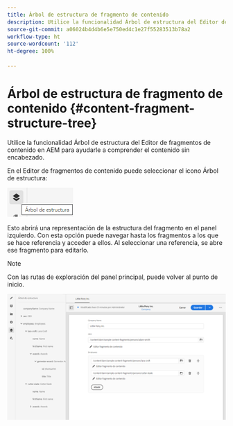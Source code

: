```yaml
---
title: Árbol de estructura de fragmento de contenido
description: Utilice la funcionalidad Árbol de estructura del Editor de fragmentos de contenido en AEM para comprender mejor el contenido sin encabezado.
source-git-commit: a06024b4d4b6e5e750ed4c1e27f55283513b78a2
workflow-type: ht
source-wordcount: '112'
ht-degree: 100%

---
```


# Árbol de estructura de fragmento de contenido {#content-fragment-structure-tree}

Utilice la funcionalidad Árbol de estructura del Editor de fragmentos de contenido en AEM para ayudarle a comprender el contenido sin encabezado.

En el Editor de fragmentos de contenido puede seleccionar el icono Árbol de estructura:

![Árbol de estructura de fragmento de contenido](assets/cfm-structuretree-01.png)

Esto abrirá una representación de la estructura del fragmento en el panel izquierdo. Con esta opción puede navegar hasta los fragmentos a los que se hace referencia y acceder a ellos. Al seleccionar una referencia, se abre ese fragmento para editarlo.

>[!NOTE]
>
>Con las rutas de exploración del panel principal, puede volver al punto de inicio.

![Árbol de estructura de fragmento de contenido](assets/cfm-structuretree-02.png)
